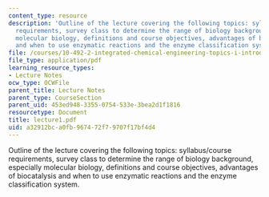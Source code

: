 ```yaml
---
content_type: resource
description: 'Outline of the lecture covering the following topics: syllabus/course
  requirements, survey class to determine the range of biology background, especially
  molecular biology, definitions and course objectives, advantages of biocatalysis
  and when to use enzymatic reactions and the enzyme classification system.'
file: /courses/10-492-2-integrated-chemical-engineering-topics-i-introduction-to-biocatalysis-fall-2004/a32912bca0fb967472f79707f17bf4d4_lecture1.pdf
file_type: application/pdf
learning_resource_types:
- Lecture Notes
ocw_type: OCWFile
parent_title: Lecture Notes
parent_type: CourseSection
parent_uid: 453ed948-3355-0754-533e-3bea2d1f1816
resourcetype: Document
title: lecture1.pdf
uid: a32912bc-a0fb-9674-72f7-9707f17bf4d4
---
```

Outline of the lecture covering the following topics: syllabus/course requirements, survey class to determine the range of biology background, especially molecular biology, definitions and course objectives, advantages of biocatalysis and when to use enzymatic reactions and the enzyme classification system.

